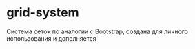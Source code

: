 # grid-system
Система сеток по аналогии с Bootstrap, создана для личного использования и дополняется
